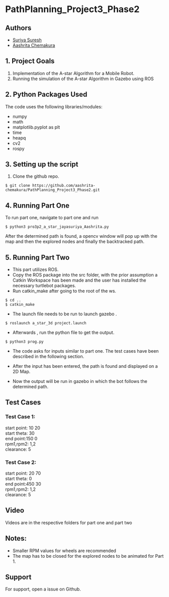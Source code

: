 # PathPlanning_Project3_Phase2



## Authors

- [Suriya Suresh](https://www.github.com/theunknowninfinite)
- [Aashrita Chemakura](https://github.com/aashrita-chemakura)

## 1. Project Goals

1. Implementation of the A-star Algorithm
for a Mobile Robot.
2. Running the simulation of the A-star Algorithm in Gazebo using ROS 


## 2. Python Packages Used 
The code uses the following libraries/modules:
* numpy 
* math
* matplotlib.pyplot as plt
* time
* heapq 
* cv2 
* rospy


## 3. Setting up the script

1. Clone the github repo.

```` 
$ git clone https://github.com/aashrita-chemakura/PathPlanning_Project3_Phase2.git
````

## 4. Running Part One 

To run part one, navigate to part one and run 
```` 
$ python3 pro3p2_a_star_jayasuriya_Aashrita.py
````
After the determined path is found, a opencv window will pop up with the map and then the explored nodes and finally the backtracked path. 
## 5. Running Part Two 
* This part utilizes ROS.
* Copy the ROS package into the src folder, with the prior assumption a Catkin Workspace has been made and the user has installed the necessary turtlebot packages.
* Run catkin_make after going to the root of the ws. 
```` 
$ cd .. 
$ catkin_make
````
* The launch file needs to be run to launch gazebo . 
```` 
$ roslaunch a_star_3d project.launch
````
* Afterwards , run the python file to get the output. 
```` 
$ python3 prog.py
````
* The code asks for inputs similar to part one. The test cases have been described in the following section.

* After the input has been entered, the path is found and displayed on a 2D Map. 
* Now the output will be run in gazebo in which the bot follows the determined path. 
## Test Cases 

### Test Case 1:
start point: 10 20  
start theta: 30  
end point:150 0  
rpm1,rpm2: 1,2  
clearance: 5
### Test Case 2:
start point: 20 70  
start theta: 0  
end point:450 30  
rpm1,rpm2: 1,2  
clearance: 5  

## Video 
Videos are in the respective folders for part one and part two 

## Notes:
* Smaller RPM values for wheels are recommended 
* The map has to be closed for the explored nodes to be animated for Part 1.

## Support
For support, open a issue on Github.





